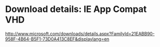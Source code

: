 <!--
id: 194898211
link: http://kevinisom.info/post/194898211/download-details-ie-app-compat-vhd
slug: download-details-ie-app-compat-vhd
date: Wed Sep 23 2009 22:55:39 GMT+1200 (NZST)
raw: {"blog_name":"kevinisom","id":194898211,"post_url":"http://kevinisom.info/post/194898211/download-details-ie-app-compat-vhd","slug":"download-details-ie-app-compat-vhd","type":"link","date":"2009-09-23 10:55:39 GMT","timestamp":1253703339,"state":"published","format":"html","reblog_key":"jWO21uZb","tags":[],"short_url":"http://tmblr.co/Zw68YyBdUaZ","highlighted":[],"feed_item":"http://www.microsoft.com/downloads/details.aspx?FamilyId=21EABB90-958F-4B64-B5F1-73D0A413C8EF&displaylang=en","from_feed_id":"650234","note_count":0,"title":"Download details: IE App Compat VHD","url":"http://www.microsoft.com/downloads/details.aspx?FamilyId=21EABB90-958F-4B64-B5F1-73D0A413C8EF&displaylang=en","description":""}
publish: 2009-09-023
tags: 
title: Download details: IE App Compat VHD
-->


Download details: IE App Compat VHD
===================================

<http://www.microsoft.com/downloads/details.aspx?FamilyId=21EABB90-958F-4B64-B5F1-73D0A413C8EF&displaylang=en>

